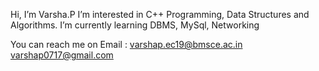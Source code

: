 Hi, I’m Varsha.P
I’m interested in C++ Programming, Data Structures and Algorithms.
I’m currently learning DBMS, MySql, Networking

You can reach me on 
Email : varshap.ec19@bmsce.ac.in
        varshap0717@gmail.com


